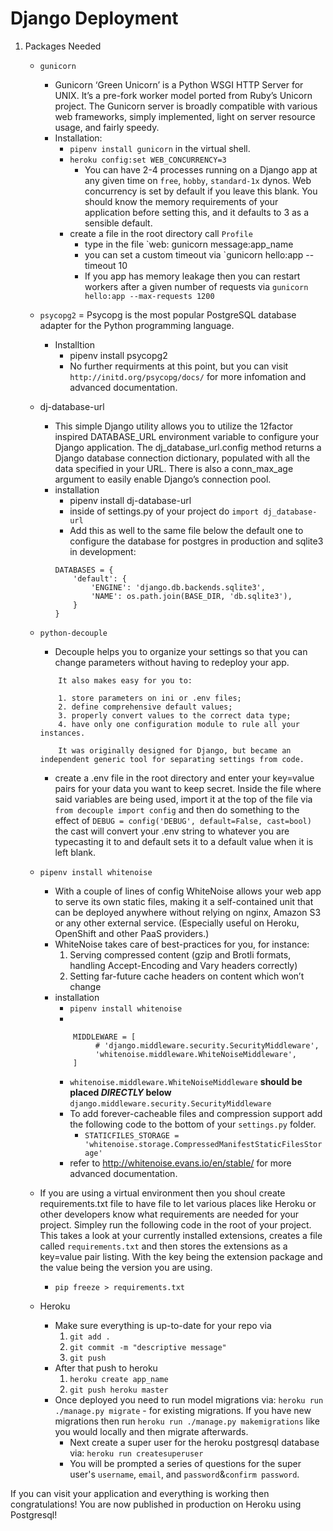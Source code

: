 # Django Deployment
1. Packages Needed
    - `gunicorn`
        - Gunicorn ‘Green Unicorn’ is a Python WSGI HTTP Server for UNIX. It’s a pre-fork worker model ported from Ruby’s Unicorn project. The Gunicorn server is broadly compatible with various web frameworks, simply implemented, light on server resource usage, and fairly speedy.
        - Installation:
            - `pipenv install gunicorn` in the virtual shell.
            - `heroku config:set WEB_CONCURRENCY=3`
                - You can have 2-4 processes running on a Django app at any given time on `free`, `hobby`, `standard-1x` dynos. Web concurrency is set by default if you leave this blank. You should know the memory requirements of your application before setting this, and it defaults to 3 as a sensible default.
            - create a file in the root directory call `Profile`
                - type in the file `web: gunicorn message:app_name
                - you can set a custom timeout via `gunicorn hello:app --timeout 10
                - If you app has memory leakage then you can restart workers after a given number of requests via `gunicorn hello:app --max-requests 1200`
    - `psycopg2`
        = Psycopg is the most popular PostgreSQL database adapter for the Python programming language.
        - Installtion
            - pipenv install psycopg2
            - No further requirments at this point, but you can visit `http://initd.org/psycopg/docs/` for more infomation and advanced documentation.
    - dj-database-url
        - This simple Django utility allows you to utilize the 12factor inspired DATABASE_URL environment variable to configure your Django application. The dj_database_url.config method returns a Django database connection dictionary, populated with all the data specified in your URL. There is also a conn_max_age argument to easily enable Django’s connection pool.
        - installation
            - pipenv install dj-database-url
            - inside of settings.py of your project do `import dj_database-url`
            - Add this as well to the same file below the default one to configure the database for postgres in production and sqlite3 in development:
            ```
            DATABASES = {
                'default': {
                    'ENGINE': 'django.db.backends.sqlite3',
                    'NAME': os.path.join(BASE_DIR, 'db.sqlite3'),
                }
            }
            ```
    - `python-decouple`
        - Decouple helps you to organize your settings so that       you can change parameters without having to redeploy       your app.
        ```
            It also makes easy for you to:

            1. store parameters on ini or .env files;
            2. define comprehensive default values;
            3. properly convert values to the correct data type;
            4. have only one configuration module to rule all your instances.
            
            It was originally designed for Django, but became an independent generic tool for separating settings from code.
        ```
        - create a .env file in the root directory and enter your key=value pairs for your data you want to keep secret.
        Inside the file where said variables are being used, import it at the top of the file via `from decouple import config` and then do something to the effect of `DEBUG = config('DEBUG', default=False, cast=bool)` the cast will convert your .env string to whatever you are typecasting it to and default sets it to a default value when it is left blank.
    - `pipenv install whitenoise`
        - With a couple of lines of config WhiteNoise allows your web app to serve its own static files, making it a self-contained unit that can be deployed anywhere without relying on nginx, Amazon S3 or any other external service. (Especially useful on Heroku, OpenShift and other PaaS providers.)
        - WhiteNoise takes care of best-practices for you, for instance:
            1. Serving compressed content (gzip and Brotli formats, handling Accept-Encoding and Vary headers correctly)
            2. Setting far-future cache headers on content which won’t change
        - installation
            - `pipenv install whitenoise`
            - 
            ```
                MIDDLEWARE = [
                     # 'django.middleware.security.SecurityMiddleware',
                     'whitenoise.middleware.WhiteNoiseMiddleware',
                ]
            ```
            - `whitenoise.middleware.WhiteNoiseMiddleware` **should be placed *DIRECTLY* below** `django.middleware.security.SecurityMiddleware`
            - To add forever-cacheable files and compression support add the following code to the bottom of your `settings.py` folder.
                - `STATICFILES_STORAGE = 'whitenoise.storage.CompressedManifestStaticFilesStorage'`
            - refer to http://whitenoise.evans.io/en/stable/ for more advanced documentation.
    - If you are using a virtual environment then you shoul create requirements.txt file to have file to let various places like Heroku or other developers know what requirements are needed for your project. Simpley run the following code in the root of your project. This takes a look at your currently installed extensions, creates a file called `requirements.txt` and then stores the extensions as a key=value pair listing. With the key being the extension package and the value being the version you are using.
        - `pip freeze > requirements.txt`

    - Heroku
        - Make sure everything is up-to-date for your repo via
            1. `git add .`
            2. `git commit -m "descriptive message"`
            3. `git push`
        - After that push to heroku
            1. `heroku create app_name`
            2. `git push heroku master`
        - Once deployed you need to run model migrations via:
            `heroku run ./manage.py migrate` - for existing migrations. If you have new migrations then run `heroku run ./manage.py makemigrations` like you would locally and then migrate afterwards.
            - Next create a super user for the heroku postgresql database via:
                `heroku run createsuperuser`
            - You will be prompted a series of questions for the super user's `username`, `email`, and `password`&`confirm password`.

If you can visit your application and everything is working then congratulations! You are now published in production on Heroku using Postgresql!